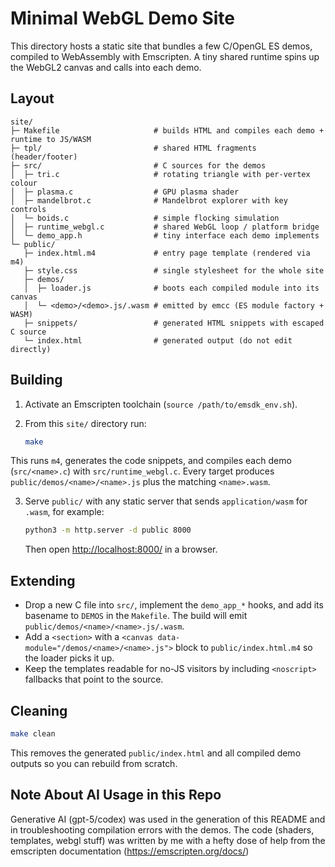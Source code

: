 # Minimal WebGL Demo Site

This directory hosts a static site that bundles a few C/OpenGL ES demos, compiled to WebAssembly with Emscripten. A tiny shared runtime spins up the WebGL2 canvas and calls into each demo.

## Layout

```
site/
├─ Makefile                     # builds HTML and compiles each demo + runtime to JS/WASM
├─ tpl/                         # shared HTML fragments (header/footer)
├─ src/                         # C sources for the demos
│  ├─ tri.c                     # rotating triangle with per-vertex colour
│  ├─ plasma.c                  # GPU plasma shader
│  ├─ mandelbrot.c              # Mandelbrot explorer with key controls
│  └─ boids.c                   # simple flocking simulation
│  ├─ runtime_webgl.c           # shared WebGL loop / platform bridge
│  └─ demo_app.h                # tiny interface each demo implements
└─ public/
   ├─ index.html.m4             # entry page template (rendered via m4)
   ├─ style.css                 # single stylesheet for the whole site
   ├─ demos/
   │  ├─ loader.js              # boots each compiled module into its canvas
   │  └─ <demo>/<demo>.js/.wasm # emitted by emcc (ES module factory + WASM)
   ├─ snippets/                 # generated HTML snippets with escaped C source
   └─ index.html                # generated output (do not edit directly)
```

## Building

1. Activate an Emscripten toolchain (`source /path/to/emsdk_env.sh`).
2. From this `site/` directory run:

   ```sh
   make
   ```

This runs `m4`, generates the code snippets, and compiles each demo (`src/<name>.c`) with `src/runtime_webgl.c`. Every target produces `public/demos/<name>/<name>.js` plus the matching `<name>.wasm`.

3. Serve `public/` with any static server that sends `application/wasm` for `.wasm`, for example:

   ```sh
   python3 -m http.server -d public 8000
   ```

   Then open <http://localhost:8000/> in a browser.

## Extending

- Drop a new C file into `src/`, implement the `demo_app_*` hooks, and add its basename to `DEMOS` in the `Makefile`. The build will emit `public/demos/<name>/<name>.js/.wasm`.
- Add a `<section>` with a `<canvas data-module="/demos/<name>/<name>.js">` block to `public/index.html.m4` so the loader picks it up.
- Keep the templates readable for no-JS visitors by including `<noscript>` fallbacks that point to the source.

## Cleaning

```sh
make clean
```

This removes the generated `public/index.html` and all compiled demo outputs so you can rebuild from scratch.

## Note About AI Usage in this Repo
Generative AI (gpt-5/codex) was used in the generation of this README and in troubleshooting compilation errors with the demos. The code (shaders, templates, webgl stuff) was written by me with a hefty dose of help from the emscripten documentation (https://emscripten.org/docs/)